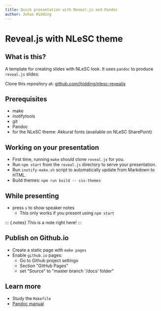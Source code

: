 ```yaml
---
title: Quick presentation with Reveal.js and Pandoc
author: Johan Hidding
---
```


# Reveal.js with NLeSC theme

## What is this?

A template for creating slides with NLeSC look. It uses `pandoc` to produce `reveal.js` slides.

Clone this repository at: [github.com/jhidding/nlesc-revealjs](https://github.com/jhidding/nlesc-revealjs)

## Prerequisites

* make
* inotifytools
* git
* Pandoc
* for the NLeSC theme: Akkurat fonts (available on NLeSC SharePoint)

## Working on your presentation

* First time, running `make` should clone `reveal.js` for you.
* Run `npm start` from the `reveal.js` directory to serve your presentation.
* Run `inotify-make.sh` script to automatically update from Markdown to HTML.
* Build themes: `npm run build -- css-themes`

## While presenting

* press `s` to show speaker notes
    - This only works if you present using `npm start`

::: {.notes}
This is a note right here!
:::

## Publish on Github.io

* Create a static page with `make pages`
* Enable `github.io` pages:
    - Go to Github project settings
    - Section "GitHub Pages"
    - set "Source" to "master branch '/docs' folder"

## Learn more

* Study the `Makefile`
* [Pandoc manual](https://pandoc.org/MANUAL.html)

